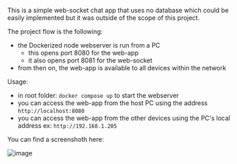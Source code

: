 This is a simple web-socket chat app that uses no database which could be easily implemented but it was outside of the scope of this project.

The project flow is the following: 
- the Dockerized node webserver is run from a PC
    - this opens port 8080 for the web-app
    - it also opens port 8081 for the web-socket
- from then on, the web-app is available to all devices within the network

Usage:
- in root folder: `docker compose up` to start the webserver
- you can access the web-app from the host PC using the address `http://localhost:8080`
- you can access the web-app from the other devices using the PC's local address ex: `http://192.168.1.205`

You can find a screenshoth here:

![image](https://github.com/doeve/qb/assets/76120007/035dc898-77dd-4d95-bdda-eb323af4f2fb)
